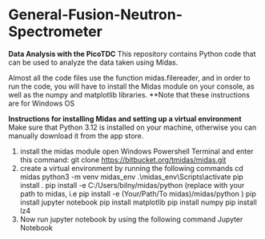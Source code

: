 # General-Fusion-Neutron-Spectrometer

**Data Analysis with the PicoTDC**
This repository contains Python code that can be used to analyze the data taken using Midas.

Almost all the code files use the function midas.filereader, and in order to run the code, you will have to install the Midas module on your console, as well as the numpy and matplotlib libraries.
**Note that these instructions are for Windows OS

**Instructions for installing Midas and setting up a virtual environment**
Make sure that Python 3.12 is installed on your machine, otherwise you can manually download it from the app store. 
1) install the midas module
   open Windows Powershell Terminal and enter this command:
   git clone https://bitbucket.org/tmidas/midas.git
2) create a virtual environment by running the following commands 
   cd midas
   python3 -m venv midas_env
   .\midas_env\Scripts\activate
   pip install .
   pip install -e C:/Users/bilny/midas/python (replace with your path to midas, i.e pip install -e (Your/Path/To midas)/midas/python )
   pip install jupyter notebook
   pip install matplotlib
   pip install numpy
   pip install lz4
4) Now run jupyter notebook by using the following command
   Jupyter Notebook


